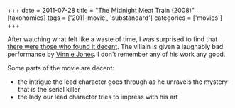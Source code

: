 +++
date = 2011-07-28
title = "The Midnight Meat Train (2008)"
[taxonomies]
tags = ['2011-movie', 'substandard']
categories = ['movies']
+++

After watching what felt like a waste of time, I was surprised to find
that [there were those who found it decent]. The villain is given a
laughably bad performance by [Vinnie Jones]. I don't remember any of
his work any good.

Some parts of the movie are decent:

-   the intrigue the lead character goes through as he unravels the
    mystery that is the serial killer
-   the lady our lead character tries to impress with his art

  [there were those who found it decent]: http://en.wikipedia.org/wiki/The_Midnight_Meat_Train#Reception
  [Vinnie Jones]: http://en.wikipedia.org/wiki/Vinnie_Jones
